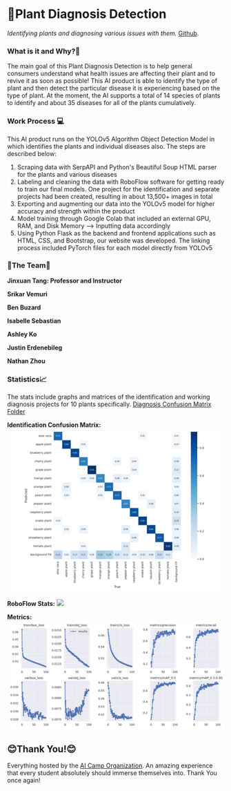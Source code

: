 # 🌱Plant Diagnosis Detection

_Identifying plants and diagnosing various issues with them._
[Github](https://github.com/organization-x/omni/issues).

### What is it and Why?🤔

The main goal of this Plant Diagnosis Detection is to help general consumers understand what health issues are affecting their plant and to revive it as soon as possible! This AI product is able to identify the type of plant and then detect the particular disease it is experiencing based on the type of plant. At the moment, the AI supports a total of 14 species of plants to identify and about 35 diseases for all of the plants cumulatively. 

### Work Process 💻

This AI product runs on the YOLOv5 Algorithm Object Detection Model in which identifies the plants and individual diseases also. The steps are described below:

  1. Scraping data with SerpAPI and Python's Beautiful Soup HTML parser for the plants and various diseases
  2. Labeling and cleaning the data with RoboFlow software for getting ready to train our final models. One project for the identification and separate projects had been created, resulting in about 13,500+ images in total
  3. Exporting and augmenting our data into the YOLOv5 model for higher accuracy and strength within the product
  4. Model training through Google Colab that included an external GPU, RAM, and Disk Memory --> Inputting data accordingly
  5. Using Python Flask as the backend and frontend applications such as HTML, CSS, and Bootstrap, our website was developed. The linking process included PyTorch files for each model directly from YOLOv5
  

### 👏The Team👏

**Jinxuan Tang: Professor and Instructor**

**Srikar Vemuri**

**Ben Buzard**

**Isabelle Sebastian**

**Ashley Ko**

**Justin Erdenebileg**

**Nathan Zhou**

<!-- ### Usage🚀

First clone this repository through 

`https://github.com/organization-x/omni`

cd into the `/app` folder

`python3 -m pip install -r requirements.txt`

edit line 29 the `main.py` file to either the URL of the cocalc server you are on or `localhost` if you are running it on your own PC

Then, clone ultralytics yolov5 in the app folder, by running 

`git clone https://github.com/ultralytics/yolov5`
`pip install -r yolov5/requirements.txt`

Run

 `python3 -main.py`

to start the server on local, most changes while developing will be picked up in realtime by the server -->

### Statistics📈

The stats include graphs and matrices of the identification and working diagnosis projects for 10 plants specifically. [Diagnosis Confusion Matrix Folder](https://drive.google.com/drive/folders/1d2rJ411F4MO6CYwUYqsSeXC-8mZteS77?usp=sharing "Diagnosis")

**Identification Confusion Matrix:**
![](https://github.com/Plant-Identification-and-Diagnosis-AI/SC22-BatchB-DynamiteDuelers-PlantIdentificationAndDiagnosis/blob/omni_cv/app/static/images/confusion_matrixes/confusion_matrix.png?raw=true)


**RoboFlow Stats:**
![](https://drive.google.com/file/d/1-ZqPY3h-8FhoPP_D7V7TZHch4y5EHOTr/view)


**Metrics:**
![](https://github.com/Plant-Identification-and-Diagnosis-AI/SC22-BatchB-DynamiteDuelers-PlantIdentificationAndDiagnosis/blob/omni_cv/app/static/images/results.png?raw=true)


## 😊Thank You!😊
Everything hosted by the [AI Camp Organization](ai-camp.org "AI Camp"). An amazing experience that every student absolutely should immerse themselves into. Thank You once again!